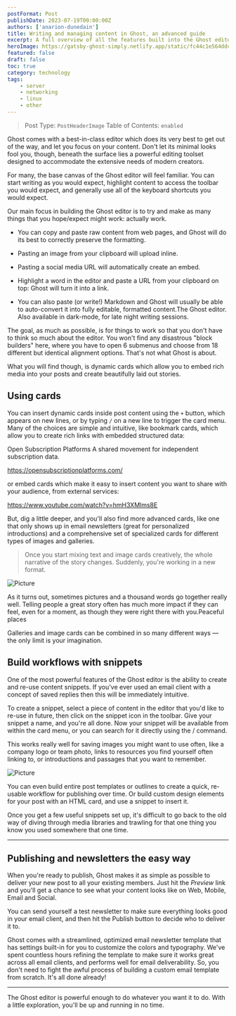 ```yaml
---
postFormat: Post
publishDate: 2023-07-19T00:00:00Z
authors: ['anarion-dunedain']
title: Writing and managing content in Ghost, an advanced guide
excerpt: A full overview of all the features built into the Ghost editor, including powerful workflow automations to speed up your creative process.
heroImage: https://gatsby-ghost-simply.netlify.app/static/fc44c1e564ddcebb36f6c873615a4e76/6b4f8/writing-posts-with-ghost.webp
featured: false
draft: false
toc: true
category: technology
tags:
    - server
    - networking
    - linux
    - other
---
```


> Post Type: `PostHeaderImage`
> Table of Contents: `enabled`

Ghost comes with a best-in-class editor which does its very best to get out of the way, and let you focus on your content. Don't let its minimal looks fool you, though, beneath the surface lies a powerful editing toolset designed to accommodate the extensive needs of modern creators.

For many, the base canvas of the Ghost editor will feel familiar. You can start writing as you would expect, highlight content to access the toolbar you would expect, and generally use all of the keyboard shortcuts you would expect.

Our main focus in building the Ghost editor is to try and make as many things that you hope/expect might work: actually work.

- You can copy and paste raw content from web pages, and Ghost will do its best to correctly preserve the formatting.

- Pasting an image from your clipboard will upload inline.

- Pasting a social media URL will automatically create an embed.

- Highlight a word in the editor and paste a URL from your clipboard on top: Ghost will turn it into a link.

- You can also paste (or write!) Markdown and Ghost will usually be able to auto-convert it into fully editable, formatted content.The Ghost editor. Also available in dark-mode, for late night writing sessions.

The goal, as much as possible, is for things to work so that you don't have to think so much about the editor. You won't find any disastrous "block builders" here, where you have to open 6 submenus and choose from 18 different but identical alignment options. That's not what Ghost is about.

What you will find though, is dynamic cards which allow you to embed rich media into your posts and create beautifully laid out stories.

## Using cards

You can insert dynamic cards inside post content using the `+` button, which appears on new lines, or by typing `/` on a new line to trigger the card menu. Many of the choices are simple and intuitive, like bookmark cards, which allow you to create rich links with embedded structured data:

Open Subscription Platforms
A shared movement for independent subscription data.

<https://opensubscriptionplatforms.com/>

or embed cards which make it easy to insert content you want to share with your audience, from external services:

<https://www.youtube.com/watch?v=hmH3XMlms8E>

But, dig a little deeper, and you'll also find more advanced cards, like one that only shows up in email newsletters (great for personalized introductions) and a comprehensive set of specialized cards for different types of images and galleries.

> Once you start mixing text and image cards creatively, the whole narrative of the story changes. Suddenly, you're working in a new format.

![Picture](https://static.ghost.org/v4.0.0/images/andreas-selter-xSMqGH7gi6o-unsplash.jpg)

As it turns out, sometimes pictures and a thousand words go together really well. Telling people a great story often has much more impact if they can feel, even for a moment, as though they were right there with you.Peaceful places

Galleries and image cards can be combined in so many different ways — the only limit is your imagination.

## Build workflows with snippets

One of the most powerful features of the Ghost editor is the ability to create and re-use content snippets. If you've ever used an email client with a concept of saved replies then this will be immediately intuitive.

To create a snippet, select a piece of content in the editor that you'd like to re-use in future, then click on the snippet icon in the toolbar. Give your snippet a name, and you're all done. Now your snippet will be available from within the card menu, or you can search for it directly using the / command.

This works really well for saving images you might want to use often, like a company logo or team photo, links to resources you find yourself often linking to, or introductions and passages that you want to remember.

![Picture](https://static.ghost.org/v4.0.0/images/createsnippet.png)

You can even build entire post templates or outlines to create a quick, re-usable workflow for publishing over time. Or build custom design elements for your post with an HTML card, and use a snippet to insert it.

Once you get a few useful snippets set up, it's difficult to go back to the old way of diving through media libraries and trawling for that one thing you know you used somewhere that one time.

---

## Publishing and newsletters the easy way

When you're ready to publish, Ghost makes it as simple as possible to deliver your new post to all your existing members. Just hit the _Preview_ link and you'll get a chance to see what your content looks like on Web, Mobile, Email and Social.

You can send yourself a test newsletter to make sure everything looks good in your email client, and then hit the Publish button to decide who to deliver it to.

Ghost comes with a streamlined, optimized email newsletter template that has settings built-in for you to customize the colors and typography. We've spent countless hours refining the template to make sure it works great across all email clients, and performs well for email deliverability.
So, you don't need to fight the awful process of building a custom email template from scratch. It's all done already!

---

The Ghost editor is powerful enough to do whatever you want it to do. With a little exploration, you'll be up and running in no time.
